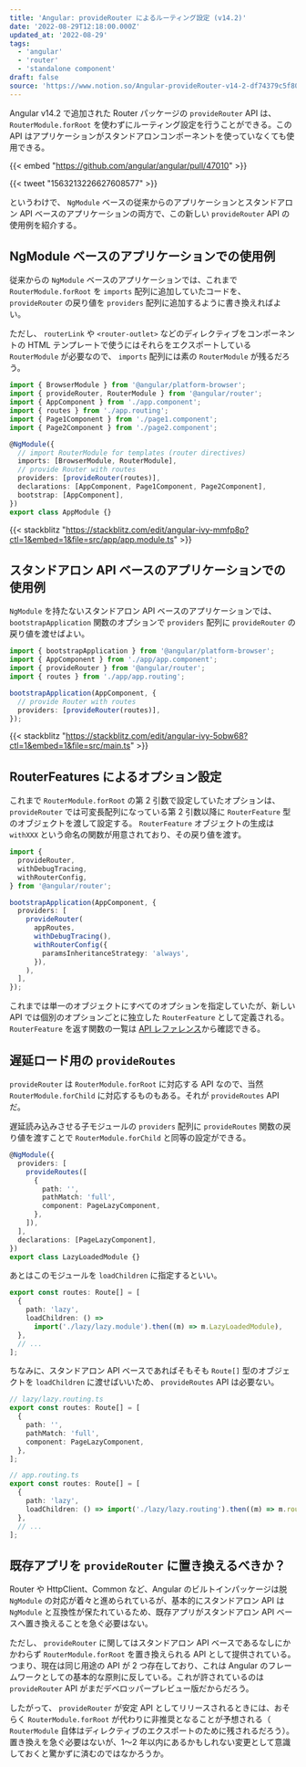 ```yaml
---
title: 'Angular: provideRouter によるルーティング設定 (v14.2)'
date: '2022-08-29T12:18:00.000Z'
updated_at: '2022-08-29'
tags:
  - 'angular'
  - 'router'
  - 'standalone component'
draft: false
source: 'https://www.notion.so/Angular-provideRouter-v14-2-df74379c5f804dff9fb816ae978af4a8'
---
```


Angular v14.2 で追加された Router パッケージの `provideRouter` API は、 `RouterModule.forRoot` を使わずにルーティング設定を行うことができる。この API はアプリケーションがスタンドアロンコンポーネントを使っていなくても使用できる。

{{< embed "https://github.com/angular/angular/pull/47010" >}}

{{< tweet "1563213226627608577" >}}

というわけで、 `NgModule` ベースの従来からのアプリケーションとスタンドアロン API ベースのアプリケーションの両方で、この新しい `provideRouter` API の使用例を紹介する。

## NgModule ベースのアプリケーションでの使用例

従来からの `NgModule` ベースのアプリケーションでは、これまで `RouterModule.forRoot` を `imports` 配列に追加していたコードを、 `provideRouter` の戻り値を `providers` 配列に追加するように書き換えればよい。

ただし、 `routerLink` や `<router-outlet>` などのディレクティブをコンポーネントの HTML テンプレートで使うにはそれらをエクスポートしている `RouterModule` が必要なので、 `imports` 配列には素の `RouterModule` が残るだろう。

```typescript
import { BrowserModule } from '@angular/platform-browser';
import { provideRouter, RouterModule } from '@angular/router';
import { AppComponent } from './app.component';
import { routes } from './app.routing';
import { Page1Component } from './page1.component';
import { Page2Component } from './page2.component';

@NgModule({
  // import RouterModule for templates (router directives)
  imports: [BrowserModule, RouterModule],
  // provide Router with routes
  providers: [provideRouter(routes)],
  declarations: [AppComponent, Page1Component, Page2Component],
  bootstrap: [AppComponent],
})
export class AppModule {}
```

{{< stackblitz "https://stackblitz.com/edit/angular-ivy-mmfp8p?ctl=1&embed=1&file=src/app/app.module.ts" >}}

## スタンドアロン API ベースのアプリケーションでの使用例

`NgModule` を持たないスタンドアロン API ベースのアプリケーションでは、 `bootstrapApplication` 関数のオプションで `providers` 配列に `provideRouter` の戻り値を渡せばよい。

```typescript
import { bootstrapApplication } from '@angular/platform-browser';
import { AppComponent } from './app/app.component';
import { provideRouter } from '@angular/router';
import { routes } from './app/app.routing';

bootstrapApplication(AppComponent, {
  // provide Router with routes
  providers: [provideRouter(routes)],
});
```

{{< stackblitz "https://stackblitz.com/edit/angular-ivy-5obw68?ctl=1&embed=1&file=src/main.ts" >}}

## RouterFeatures によるオプション設定

これまで `RouterModule.forRoot` の第 2 引数で設定していたオプションは、 `provideRouter` では可変長配列になっている第 2 引数以降に `RouterFeature` 型のオブジェクトを渡して設定する。 `RouterFeature` オブジェクトの生成は `withXXX` という命名の関数が用意されており、その戻り値を渡す。

```typescript
import {
  provideRouter,
  withDebugTracing,
  withRouterConfig,
} from '@angular/router';

bootstrapApplication(AppComponent, {
  providers: [
    provideRouter(
      appRoutes,
      withDebugTracing(),
      withRouterConfig({
        paramsInheritanceStrategy: 'always',
      }),
    ),
  ],
});
```

これまでは単一のオブジェクトにすべてのオプションを指定していたが、新しい API では個別のオプションごとに独立した `RouterFeature` として定義される。 `RouterFeature` を返す関数の一覧は [API レファレンス](https://angular.io/api/router#functions)から確認できる。

## 遅延ロード用の `provideRoutes`

`provideRouter` は `RouterModule.forRoot` に対応する API なので、当然 `RouterModule.forChild` に対応するものもある。それが `provideRoutes` API だ。

遅延読み込みさせる子モジュールの `providers` 配列に `provideRoutes` 関数の戻り値を渡すことで `RouterModule.forChild` と同等の設定ができる。

```typescript
@NgModule({
  providers: [
    provideRoutes([
      {
        path: '',
        pathMatch: 'full',
        component: PageLazyComponent,
      },
    ]),
  ],
  declarations: [PageLazyComponent],
})
export class LazyLoadedModule {}
```

あとはこのモジュールを `loadChildren` に指定するといい。

```typescript
export const routes: Route[] = [
  {
    path: 'lazy',
    loadChildren: () =>
      import('./lazy/lazy.module').then((m) => m.LazyLoadedModule),
  },
  // ...
];
```

ちなみに、スタンドアロン API ベースであればそもそも `Route[]` 型のオブジェクトを `loadChildren` に渡せばいいため、 `provideRoutes` API は必要ない。

```typescript
// lazy/lazy.routing.ts
export const routes: Route[] = [
  {
    path: '',
    pathMatch: 'full',
    component: PageLazyComponent,
  },
];

// app.routing.ts
export const routes: Route[] = [
  {
    path: 'lazy',
    loadChildren: () => import('./lazy/lazy.routing').then((m) => m.routes),
  },
  // ...
];
```

## 既存アプリを `provideRouter` に置き換えるべきか？

Router や HttpClient、Common など、Angular のビルトインパッケージは脱 `NgModule` の対応が着々と進められているが、基本的にスタンドアロン API は `NgModule` と互換性が保たれているため、既存アプリがスタンドアロン API ベースへ置き換えることを急ぐ必要はない。

ただし、 `provideRouter` に関してはスタンドアロン API ベースであるなしにかかわらず `RouterModule.forRoot` を置き換えられる API として提供されている。つまり、現在は同じ用途の API が 2 つ存在しており、これは Angular のフレームワークとしての基本的な原則に反している。これが許されているのは `provideRouter` API がまだデベロッパープレビュー版だからだろう。

したがって、 `provideRouter` が安定 API としてリリースされるときには、おそらく `RouterModule.forRoot` が代わりに非推奨となることが予想される（ `RouterModule` 自体はディレクティブのエクスポートのために残されるだろう）。置き換えを急ぐ必要はないが、1〜2 年以内にあるかもしれない変更として意識しておくと驚かずに済むのではなかろうか。
